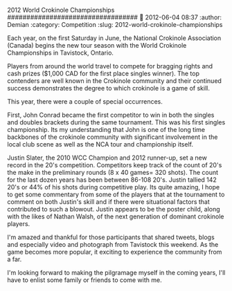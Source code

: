 2012 World Crokinole Championships
##################################
:date: 2012-06-04 08:37
:author: Demian
:category: Competition
:slug: 2012-world-crokinole-championships

Each year, on the first Saturday in June, the National Crokinole
Association (Canada) begins the new tour season with the World Crokinole
Championships in Tavistock, Ontario.

Players from around the world travel to compete for bragging rights and
cash prizes ($1,000 CAD for the first place singles winner). The top
contenders are well known in the Crokinole community and their continued
success demonstrates the degree to which crokinole is a game of skill.

This year, there were a couple of special occurrences. 

First, John Conrad became the first competitor to win in both the
singles and doubles brackets during the same tournament. This was his
first singles championship. Its my understanding that John is one of
the long time backbones of the crokinole community with significant
involvement in the local club scene as well as the NCA tour and
championship itself.

Justin Slater, the 2010 WCC Champion and 2012 runner-up, set a new
record in the 20's competition. Competitors keep track of the count of
20's the make in the preliminary rounds (8 x 40 games= 320 shots). 
The count for the last dozen years has been between 86-108 20's. 
Justin tallied 142 20's or 44% of his shots during competitive play. 
Its quite amazing, I hope to get some commentary from some of the
players that at the tournament to comment on both Justin's skill and if
there were situational factors that contributed to such a blowout.
Justin appears to be the poster child, along with the likes of Nathan
Walsh, of the next generation of dominant crokinole players. 

I'm amazed and thankful for those participants that shared tweets, blogs
and especially video and photograph from Tavistock this weekend.  As
the game becomes more popular, it exciting to experience the community
from a far. 

I'm looking forward to making the pilgramage myself in the coming years,
I'll have to enlist some family or friends to come with me.


